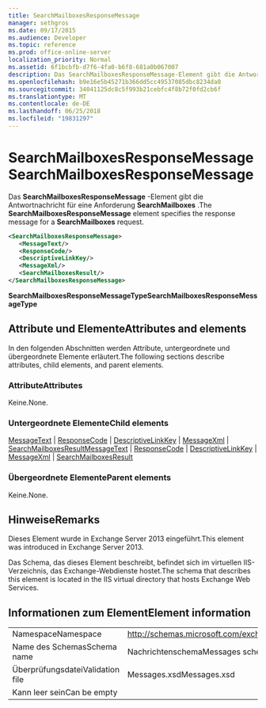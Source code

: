```yaml
---
title: SearchMailboxesResponseMessage
manager: sethgros
ms.date: 09/17/2015
ms.audience: Developer
ms.topic: reference
ms.prod: office-online-server
localization_priority: Normal
ms.assetid: 6f1bcbfb-d7f6-4fa0-b6f8-681a0b067007
description: Das SearchMailboxesResponseMessage-Element gibt die Antwortnachricht für eine Anforderung SearchMailboxes.
ms.openlocfilehash: b9e16e5b45271b366dd5cc49537085dbc8234da0
ms.sourcegitcommit: 34041125dc8c5f993b21cebfc4f8b72f0fd2cb6f
ms.translationtype: MT
ms.contentlocale: de-DE
ms.lasthandoff: 06/25/2018
ms.locfileid: "19831297"
---
```

# <a name="searchmailboxesresponsemessage"></a><span data-ttu-id="2c4ff-103">SearchMailboxesResponseMessage</span><span class="sxs-lookup"><span data-stu-id="2c4ff-103">SearchMailboxesResponseMessage</span></span>

<span data-ttu-id="2c4ff-104">Das **SearchMailboxesResponseMessage** -Element gibt die Antwortnachricht für eine Anforderung **SearchMailboxes** .</span><span class="sxs-lookup"><span data-stu-id="2c4ff-104">The **SearchMailboxesResponseMessage** element specifies the response message for a **SearchMailboxes** request.</span></span> 
  
```XML
<SearchMailboxesResponseMessage>
   <MessageText/>
   <ResponseCode/>
   <DescriptiveLinkKey/>
   <MessageXml/>
   <SearchMailboxesResult/>
</SearchMailboxesResponseMessage>
```

 <span data-ttu-id="2c4ff-105">**SearchMailboxesResponseMessageType**</span><span class="sxs-lookup"><span data-stu-id="2c4ff-105">**SearchMailboxesResponseMessageType**</span></span>
## <a name="attributes-and-elements"></a><span data-ttu-id="2c4ff-106">Attribute und Elemente</span><span class="sxs-lookup"><span data-stu-id="2c4ff-106">Attributes and elements</span></span>

<span data-ttu-id="2c4ff-107">In den folgenden Abschnitten werden Attribute, untergeordnete und übergeordnete Elemente erläutert.</span><span class="sxs-lookup"><span data-stu-id="2c4ff-107">The following sections describe attributes, child elements, and parent elements.</span></span>
  
### <a name="attributes"></a><span data-ttu-id="2c4ff-108">Attribute</span><span class="sxs-lookup"><span data-stu-id="2c4ff-108">Attributes</span></span>

<span data-ttu-id="2c4ff-109">Keine.</span><span class="sxs-lookup"><span data-stu-id="2c4ff-109">None.</span></span>
  
### <a name="child-elements"></a><span data-ttu-id="2c4ff-110">Untergeordnete Elemente</span><span class="sxs-lookup"><span data-stu-id="2c4ff-110">Child elements</span></span>

<span data-ttu-id="2c4ff-111">[MessageText](messagetext.md) | [ResponseCode](responsecode.md) | [DescriptiveLinkKey](descriptivelinkkey.md) | [MessageXml](messagexml.md) | [SearchMailboxesResult](searchmailboxesresult.md)</span><span class="sxs-lookup"><span data-stu-id="2c4ff-111">[MessageText](messagetext.md) | [ResponseCode](responsecode.md) | [DescriptiveLinkKey](descriptivelinkkey.md) | [MessageXml](messagexml.md) | [SearchMailboxesResult](searchmailboxesresult.md)</span></span>
  
### <a name="parent-elements"></a><span data-ttu-id="2c4ff-112">Übergeordnete Elemente</span><span class="sxs-lookup"><span data-stu-id="2c4ff-112">Parent elements</span></span>

<span data-ttu-id="2c4ff-113">Keine.</span><span class="sxs-lookup"><span data-stu-id="2c4ff-113">None.</span></span>
  
## <a name="remarks"></a><span data-ttu-id="2c4ff-114">Hinweise</span><span class="sxs-lookup"><span data-stu-id="2c4ff-114">Remarks</span></span>

<span data-ttu-id="2c4ff-115">Dieses Element wurde in Exchange Server 2013 eingeführt.</span><span class="sxs-lookup"><span data-stu-id="2c4ff-115">This element was introduced in Exchange Server 2013.</span></span>
  
<span data-ttu-id="2c4ff-116">Das Schema, das dieses Element beschreibt, befindet sich im virtuellen IIS-Verzeichnis, das Exchange-Webdienste hostet.</span><span class="sxs-lookup"><span data-stu-id="2c4ff-116">The schema that describes this element is located in the IIS virtual directory that hosts Exchange Web Services.</span></span>
  
## <a name="element-information"></a><span data-ttu-id="2c4ff-117">Informationen zum Element</span><span class="sxs-lookup"><span data-stu-id="2c4ff-117">Element information</span></span>

|||
|:-----|:-----|
|<span data-ttu-id="2c4ff-118">Namespace</span><span class="sxs-lookup"><span data-stu-id="2c4ff-118">Namespace</span></span>  <br/> |http://schemas.microsoft.com/exchange/services/2006/messages  <br/> |
|<span data-ttu-id="2c4ff-119">Name des Schemas</span><span class="sxs-lookup"><span data-stu-id="2c4ff-119">Schema name</span></span>  <br/> |<span data-ttu-id="2c4ff-120">Nachrichtenschema</span><span class="sxs-lookup"><span data-stu-id="2c4ff-120">Messages schema</span></span>  <br/> |
|<span data-ttu-id="2c4ff-121">Überprüfungsdatei</span><span class="sxs-lookup"><span data-stu-id="2c4ff-121">Validation file</span></span>  <br/> |<span data-ttu-id="2c4ff-122">Messages.xsd</span><span class="sxs-lookup"><span data-stu-id="2c4ff-122">Messages.xsd</span></span>  <br/> |
|<span data-ttu-id="2c4ff-123">Kann leer sein</span><span class="sxs-lookup"><span data-stu-id="2c4ff-123">Can be empty</span></span>  <br/> ||
   

